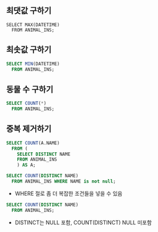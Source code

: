 ## 최댓값 구하기
```mysql
SELECT MAX(DATETIME) 
  FROM ANIMAL_INS;
```

## 최솟값 구하기
```sql
SELECT MIN(DATETIME) 
  FROM ANIMAL_INS;
```

## 동물 수 구하기
```sql
SELECT COUNT(*) 
  FROM ANIMAL_INS;
```

## 중복 제거하기
```sql
SELECT COUNT(A.NAME) 
  FROM (
    SELECT DISTINCT NAME 
    FROM ANIMAL_INS
    ) AS A;
```
```sql
SELECT COUNT(DISTINCT NAME) 
  FROM ANIMAL_INS WHERE NAME is not null; 
```
* WHERE 절로 좀 더 복잡한 조건들을 넣을 수 있음
```sql
SELECT COUNT(DISTINCT NAME) 
  FROM ANIMAL_INS; 
```
* DISTINCT는 NULL 포함, COUNT(DISTINCT) NULL 미포함
